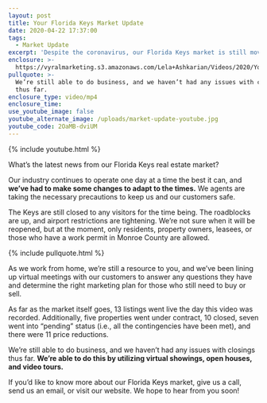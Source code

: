 ```yaml
---
layout: post
title: Your Florida Keys Market Update
date: 2020-04-22 17:37:00
tags:
  - Market Update
excerpt: 'Despite the coronavirus, our Florida Keys market is still moving forward.'
enclosure: >-
  https://vyralmarketing.s3.amazonaws.com/Lela+Ashkarian/Videos/2020/Your+Florida+Keys+Market+Update.mp4
pullquote: >-
  We’re still able to do business, and we haven’t had any issues with closings
  thus far.
enclosure_type: video/mp4
enclosure_time:
use_youtube_image: false
youtube_alternate_image: /uploads/market-update-youtube.jpg
youtube_code: 2OaMB-dviUM
---
```


{% include youtube.html %}

What’s the latest news from our Florida Keys real estate market?

Our industry continues to operate one day at a time the best it can, and **we’ve had to make some changes to adapt to the times.** We agents are taking the necessary precautions to keep us and our customers safe.&nbsp;

The Keys are still closed to any visitors for the time being. The roadblocks are up, and airport restrictions are tightening. We’re not sure when it will be reopened, but at the moment, only residents, property owners, leasees, or those who have a work permit in Monroe County are allowed.

{% include pullquote.html %}

As we work from home, we’re still a resource to you, and we’ve been lining up virtual meetings with our customers to answer any questions they have and determine the right marketing plan for those who still need to buy or sell.&nbsp;

As far as the market itself goes, 13 listings went live the day this video was recorded. Additionally, five properties went under contract, 10 closed, seven went into “pending” status (i.e., all the contingencies have been met), and there were 11 price reductions.&nbsp;

We’re still able to do business, and we haven’t had any issues with closings thus far. **We’re able to do this by utilizing virtual showings, open houses, and video tours.**&nbsp;

If you’d like to know more about our Florida Keys market, give us a call, send us an email, or visit our website. We hope to hear from you soon\!